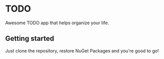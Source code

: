 # TODO
Awesome TODO app that helps organize your life.

## Getting started 

Just clone the repository, restore NuGet Packages and you're good to go!
